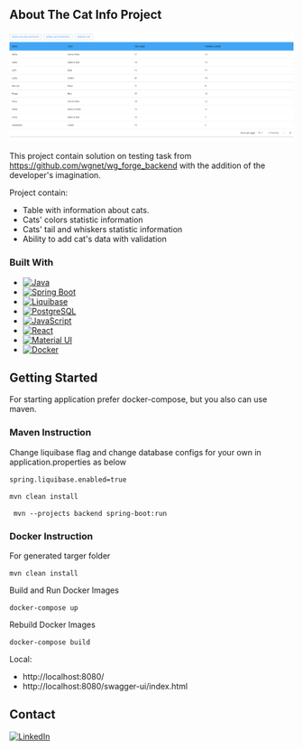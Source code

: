 <!-- ABOUT THE PROJECT -->

## About The Cat Info Project

![Main Page Screen Shot][project-screenshot]

This project contain solution on testing task from  https://github.com/wgnet/wg_forge_backend with the addition of
the developer's imagination.

Project contain:

* Table with information about cats.
* Cats' colors statistic information
* Cats' tail and whiskers statistic information
* Ability to add cat's data with validation

### Built With

* [![Java][Java]][java-url]
* [![Spring Boot][Spring_Boot]][spring-url]
* [![Liquibase][Liquibase]][liquibase-url]
* [![PostgreSQL][postgres]][postgres-url]
* [![JavaScript][JS]][js-url]
* [![React][React.js]][React-url]
* [![Material UI][material]][material-url]
* [![Docker][Docker]][docker-url]

## Getting Started

For starting application prefer docker-compose, but you also can use maven.

### Maven Instruction

Change liquibase flag and change database configs for your own in application.properties as below

````
spring.liquibase.enabled=true
````

````
mvn clean install
````

````
 mvn --projects backend spring-boot:run
````

### Docker Instruction

For generated targer folder

````
mvn clean install
````

Build and Run Docker Images

````
docker-compose up
````

Rebuild Docker Images

````
docker-compose build
````

Local:

+ http://localhost:8080/
+ http://localhost:8080/swagger-ui/index.html

## Contact

[![LinkedIn][linkedin-shield]][linkedin-url]

<!-- MARKDOWN LINKS & IMAGES -->

[project-screenshot]: readme_image/cat_info_main_page.PNG

[Java]: https://img.shields.io/badge/Java-ED8B00?style=for-the-badge&logo=java&logoColor=white

[java-url]: https://docs.oracle.com/en/java/

[Spring_Boot]: https://img.shields.io/badge/Spring-6DB33F?style=for-the-badge&logo=spring&logoColor=white

[spring-url]: https://docs.spring.io/spring-boot/docs/current/reference/htmlsingle/

[Liquibase]: https://img.shields.io/badge/-Liquibase-White?style=for-the-badge

[liquibase-url]: https://docs.liquibase.com/workflows/liquibase-community/using-jdbc-url-in-liquibase.html

[postgres]: https://img.shields.io/badge/PostgreSQL-316192?style=for-the-badge&logo=postgresql&logoColor=white

[postgres-url]: https://www.postgresql.org/

[JS]: https://img.shields.io/badge/JavaScript-F7DF1E?style=for-the-badge&logo=javascript&logoColor=black

[js-url]: https://developer.mozilla.org/en-US/docs/Web/JavaScript

[React.js]: https://img.shields.io/badge/React-20232A?style=for-the-badge&logo=react&logoColor=61DAFB

[React-url]: https://reactjs.org/

[material]: https://img.shields.io/badge/Material--UI-0081CB?style=for-the-badge&logo=material-ui&logoColor=white

[material-url]: https://mui.com/

[Docker]: https://img.shields.io/badge/-Docker-fff?style=for-the-badge&logo=Docker

[docker-url]: https://docs.docker.com/

[linkedin-shield]: https://img.shields.io/badge/-LinkedIn-black.svg?style=for-the-badge&logo=linkedin&colorB=555

[linkedin-url]: https://www.linkedin.com/in/kkarpekina
